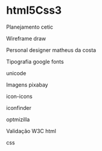 # html5Css3
Planejamento
cetic

Wireframe
draw

Personal designer
matheus da costa

Tipografia
google fonts

unicode

Imagens
pixabay

icon-icons

iconfinder

optmizilla

Validação W3C
html

css
